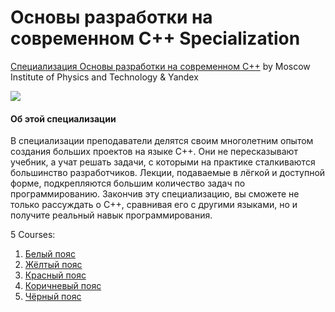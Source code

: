 # Основы разработки на современном C++ Specialization #

[Специализация Основы разработки на современном C++](https://www.coursera.org/specializations/c-plus-plus-modern-development/) by Moscow Institute of Physics and Technology & Yandex

<p>
    <a href="https://www.coursera.org/specializations/c-plus-plus-modern-development/">
        <img src="https://github.com/VulpesCorsac/Coursera-Basics-of-C-plus-plus-development/blob/master/Logo.jpg">
    </a>
</p>

#### Об этой специализации ####
В специализации преподаватели делятся своим многолетним опытом создания больших проектов на языке C++. Они не пересказывают учебник, а учат решать задачи, с которыми на практике сталкиваются большинство разработчиков. Лекции, подаваемые в лёгкой и доступной форме, подкрепляются большим количество задач по программированию. Закончив эту специализацию, вы сможете не только рассуждать о C++, сравнивая его с другими языками, но и получите реальный навык программирования.

5 Courses:

1. [Белый пояс](https://github.com/VulpesCorsac/Coursera-Basics-of-C-plus-plus-development/tree/master/1%20-%20White%20belt)
2. [Жёлтый пояс](https://github.com/VulpesCorsac/Coursera-Basics-of-C-plus-plus-development/tree/master/2%20-%20Yellow%20belt)
3. [Красный пояс](https://github.com/VulpesCorsac/Coursera-Basics-of-C-plus-plus-development/tree/master/3%20-%20Red%20belt)
4. [Коричневый пояс](https://github.com/VulpesCorsac/Coursera-Basics-of-C-plus-plus-development/tree/master/4%20-%20Brown%20belt)
5. [Чёрный пояс](https://github.com/VulpesCorsac/Coursera-Basics-of-C-plus-plus-development/tree/master/5%20-%20Black%20belt)
